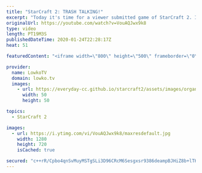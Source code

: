 ```yaml
---
title: "StarCraft 2: TRASH TALKING!"
excerpt: "Today it's time for a viewer submitted game of StarCraft 2. In this Platinum and Diamond League match of Protoss vs Zerg. One of the cheesiest games you can go watch, as the Protoss decides to go for a few Proxy Gateways on the other side of the map, but it turns out to be one of the worst StarCraft"
originalUrl: https://youtube.com/watch?v=VouAQJwx9k8
type: video
length: PT19M3S
publishedDateTime: 2020-01-24T22:28:17Z
heat: 51

featuredContent: "<iframe width=\"800\" height=\"500\" frameborder=\"0\" src=\"https://www.youtube.com/embed/VouAQJwx9k8\" allow=\"accelerometer; autoplay; encrypted-media; gyroscope; picture-in-picture\" allowfullscreen></iframe>"

provider:
  name: LowkoTV
  domain: lowko.tv
  images:
    - url: https://everyday-cc.github.io/starcraft2/assets/images/organizations/lowko.tv-50x50.jpg
      width: 50
      height: 50

topics:
  - StarCraft 2

images:
  - url: https://i.ytimg.com/vi/VouAQJwx9k8/maxresdefault.jpg
    width: 1280
    height: 720
    isCached: true

secured: "c++rR/Cpbo4qnSvMuyMSTgSLi3D96CRcM6Sesgxsr9386deampBJHiZ8b+lTHRjTE37TvPaykP+pzQ6qo1oRyvL9b68E+WNkDWGWqQIHiWQnvBmPFxtDgQF0C+T1GiGdAjrb2pdZHz1eOdIUhgPzf+03Edybxti3Y5g087hEp8Qy1vy20N/T+BXXC8RrRJOD5/GeArQZC0YVx/aDcXLBXkwyk/JwphidTCintorkcIXZL+loG3kIw89zb3D1+zhjSCmhv09+SG74L/hVrp3/XbkrEx0D4AHcIKfgoAdmh++QMm+orHeEUMzsMt/9aXryZny3HoYKEiJ1IdoXxkc9FRGuzcC6jLfTIx34emJcjgs3Co7m7ZQrubafMx6nZaxfZakYXriYCqFjmsTWSgDmaMcekaIuJDPswg+ORT2DjV5nfkS3jddLiaNXtBvPzCA6;H9VIFMcWB0g0bjEOpHzWIQ=="
---
```


